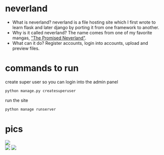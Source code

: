 # neverland
- What is neverland? neverland is a file hosting site which I first wrote to learn flask and later django by porting it from one framework to another.  
- Why is it called neverland? The name comes from one of my favorite mangas, ["The Promised Neverland"](https://en.wikipedia.org/wiki/The_Promised_Neverland).
- What can it do? Register accounts, login into accounts, upload and preview files.
# commands to run
create super user so you can login into the admin panel
```bash
python manage.py createsuperuser
```
run the site
```bash
python manage runserver
```
# pics
![](https://i.imgur.com/UCA3KXH.png)  
![](https://i.imgur.com/4gR2Du9.png)
![](https://i.imgur.com/6JvH28Y.png)
